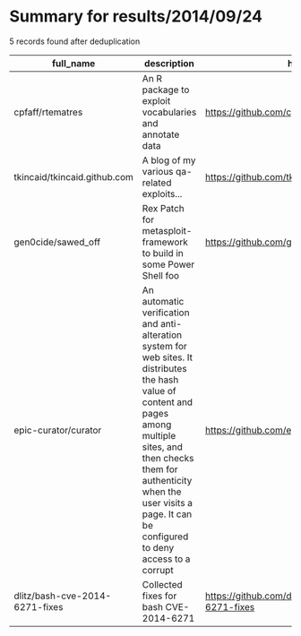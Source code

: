 
# Summary for results/2014/09/24
    
5 records found after deduplication

| full_name | description | html_url | matched_list | matched_count | pushed_at | size | stargazers_count | language | forks_count | vul_ids |
|--------------------------------|------------------------------------------------------------------------------------------------------------------------------------------------------------------------------------------------------------------------------------------------------------------|---------------------------------------------------|----------------------------------|-----------------|---------------------------|--------|--------------------|------------|---------------|-------------------|
| cpfaff/rtematres | An R package to exploit vocabularies and annotate data | https://github.com/cpfaff/rtematres | ['exploit'] | 1 | 2014-09-24 08:43:15+00:00 | 614 | 1 | R | 1 | [] |
| tkincaid/tkincaid.github.com | A blog of my various qa-related exploits... | https://github.com/tkincaid/tkincaid.github.com | ['exploit'] | 1 | 2014-09-24 17:39:48+00:00 | 11532 | 1 | Python | 0 | [] |
| gen0cide/sawed_off | Rex Patch for metasploit-framework to build in some Power Shell foo | https://github.com/gen0cide/sawed_off | ['metasploit module OR payload'] | 1 | 2014-09-24 18:27:40+00:00 | 236 | 1 | Ruby | 5 | [] |
| epic-curator/curator | An automatic verification and anti-alteration system for web sites. It distributes the hash value of content and pages among multiple sites, and then checks them for authenticity when the user visits a page. It can be configured to deny access to a corrupt | https://github.com/epic-curator/curator | ['exploit'] | 1 | 2014-09-24 11:05:51+00:00 | 212 | 0 | PHP | 0 | [] |
| dlitz/bash-cve-2014-6271-fixes | Collected fixes for bash CVE-2014-6271 | https://github.com/dlitz/bash-cve-2014-6271-fixes | ['cve-2'] | 1 | 2014-09-24 17:38:11+00:00 | 132 | 0 | nan | 0 | ['CVE-2014-6271'] |
